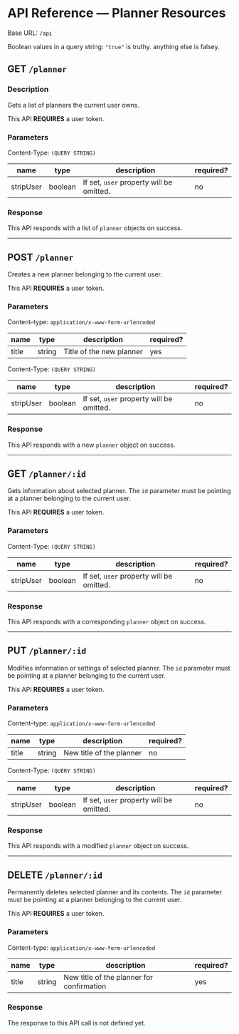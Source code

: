 # API Reference &mdash; Planner Resources

Base URL: `/api`

Boolean values in a query string: `"true"` is truthy. anything else is falsey.

## GET `/planner`

### Description

Gets a list of planners the current user owns.

This API **REQUIRES** a user token.

### Parameters

Content-Type: `(QUERY STRING)`

| name      | type    | description                              | required? |
|-----------|---------|------------------------------------------|-----------|
| stripUser | boolean | If set, `user` property will be omitted. | no        |

### Response

This API responds with a list of `planner` objects on success.

----------------------------------------------------------------------

## POST `/planner`

Creates a new planner belonging to the current user.

This API **REQUIRES** a user token.

### Parameters

Content-type: `application/x-www-form-urlencoded`

| name  | type   | description              | required? |
|-------|--------|--------------------------|-----------|
| title | string | Title of the new planner | yes       |

Content-Type: `(QUERY STRING)`

| name      | type    | description                              | required? |
|-----------|---------|------------------------------------------|-----------|
| stripUser | boolean | If set, `user` property will be omitted. | no        |

### Response

This API responds with a new `planner` object on success.

----------------------------------------------------------------------

## GET `/planner/:id`

Gets information about selected planner. The `id` parameter must be pointing at
a planner belonging to the current user.

This API **REQUIRES** a user token.

### Parameters

Content-Type: `(QUERY STRING)`

| name      | type    | description                              | required? |
|-----------|---------|------------------------------------------|-----------|
| stripUser | boolean | If set, `user` property will be omitted. | no        |

### Response

This API responds with a corresponding `planner` object on success.

----------------------------------------------------------------------

## PUT `/planner/:id`

Modifies information or settings of selected planner. The `id` parameter must be
pointing at a planner belonging to the current user.

This API **REQUIRES** a user token.

### Parameters

Content-type: `application/x-www-form-urlencoded`

| name  | type   | description              | required? |
|-------|--------|--------------------------|-----------|
| title | string | New title of the planner | no        |

Content-Type: `(QUERY STRING)`

| name      | type    | description                              | required? |
|-----------|---------|------------------------------------------|-----------|
| stripUser | boolean | If set, `user` property will be omitted. | no        |

### Response

This API responds with a modified `planner` object on success.

----------------------------------------------------------------------

## DELETE `/planner/:id`

Permanently deletes selected planner and its contents. The `id` parameter must
be pointing at a planner belonging to the current user.

This API **REQUIRES** a user token.

### Parameters

Content-type: `application/x-www-form-urlencoded`

| name  | type   | description                               | required? |
|-------|--------|-------------------------------------------|-----------|
| title | string | New title of the planner for confirmation | yes       |

### Response

The response to this API call is not defined yet.
